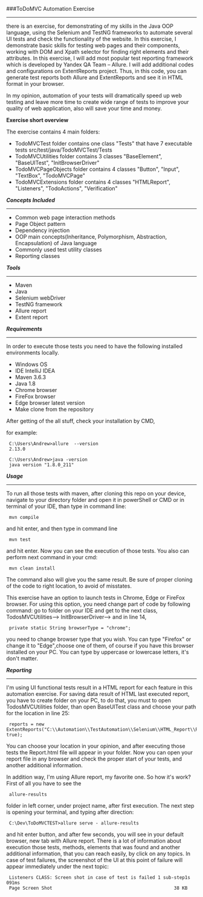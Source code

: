 ###ToDoMVC Automation Exercise
***
there is an exercise, for demonstrating of my skills
 in the Java OOP language, using the Selenium and TestNG frameworks
  to automate several UI tests and check the functionality
   of the website. In this exercise, I demonstrate basic skills for 
    testing web pages and their components, working with DOM and Xpath selector
    for finding right elements and their attributes.  In this exercise, I will
     add most popular test reporting framework which is developed
      by Yandex QA Team – Allure.  I will add additional codes
      and configurations on ExtentReports project.
      Thus, in this code, you can generate test reports both Allure and
      ExtentReports and see it in HTML format in your browser.
   
   In my opinion, automation of your tests will 
    dramatically speed up web testing and
    leave more time to create wide range of tests to improve
    your quality of web application, also will save your time and money.
   
   
 **Exercise short overview** 
 
   The exercise contains 4 main folders:
  - TodoMVCTest folder contains one class "Tests"
   that have 7 executable tests src/test/java/TodoMVCTest/Tests
  - TodoMVCUtilities folder contains 3 classes
   "BaseElement", "BaseUITest", "InitBrowserDriver"
  - TodoMVCPageObjects folder contains 4 classes
   "Button", "Input", "TextBox", "TodoMVCPage"
  - TodoMVCExtensions folder contains 4 classes
  "HTMLReport", "Listeners", "TodoActions", "Verification"     
     
 ***Concepts Included***
 ***
 - Common web page interaction methods
 - Page Object pattern
 - Dependency injection
 - OOP main concepts(Inheritance, Polymorphism,
   Abstraction, Encapsulation) of Java language
 - Commonly used test utility classes 
 - Reporting classes
 
 ***Tools***
 ***
 - Maven
 - Java
 - Selenium webDriver
 - TestNG framework
 - Allure report
 - Extent report
 
 ***Requirements***
 ***
In order to execute those tests you need to
 have the following installed environments locally.
 - Windows OS
 - IDE IntelliJ IDEA
 - Maven 3.6.3 
 - Java 1.8
 - Chrome browser 
 - FireFox browser 
 - Edge browser latest version
 - Make clone from the repository
  
  After getting of the all stuff, check your installation by CMD, 
  
  for example:
     
     C:\Users\Andrew>allure  --version
     2.13.0
     
     C:\Users\Andrew>java -version
     java version "1.8.0_211"
      
 ***Usage***
  ***
  To run all those tests with maven, after cloning this
   repo on your device, navigate to your directory folder 
  and open it in powerShell or CMD or in terminal of 
   your IDE, than type in command line:
   
     mvn compile 
    
   and hit enter, and then type in command line 
   
     mvn test 
      
  and hit enter. Now you can see the execution of those tests.
  You also can perform next command in your cmd:
  
     mvn clean install
    
  The command also will give you the same result. Be sure of
   proper cloning of the code to right location, to avoid of misstates.  
  
 This exercise have an option to launch tests in Chrome,
  Edge or FireFox browser. For using this option,
   you need change part of code by following command: 
    go to folder on your IDE and get to the next class,
     TodosMVCUtilities--> InitBrowserDriver--> and
 in line 14,
 
     private static String browserType = "chrome"; 
    
 you need to change browser type that you wish. You can
  type "Firefox" or change it to "Edge",choose one of them,
   of course if you have this browser installed on your PC. 
   You can type by uppercase or lowercase letters, it's don't matter.
   
***Reporting***
***
I'm using UI functional tests result in a HTML report for
 each feature in this automation exercise. For saving data
  result of HTML last executed report, you have to create 
  folder on your PC, to do that, you must to open
   TodosMVCUtilities folder, than open BaseUITest class
    and choose your path for the location in line 25:
      
     reports = new ExtentReports("C:\\Automation\\TestAutomation\\Selenium\\HTML_Report\\Report.html", true);
      
   You can choose your location in your opinion, 
   and after executing those tests the Report.html file will
    appear in your folder. Now you can open your report file 
    in any browser and check the proper start of your tests, 
    and another additional information.
    
  In addition way, I'm using Allure report, my favorite one. 
  So how it's work? First of all you have to see the
    
     allure-results 
     
   folder in left corner, under project name,
   after first execution. The next step is
   opening your terminal, and typing after direction: 
   
     C:\Dev\ToDoMVCTEST>allure serve - allure-results
     
   and hit enter button, and after few seconds, you will see 
   in your default browser, new tab with Allure report.
   There is a lot of information about execution those tests, methods, 
   elements that was found and another additional information,
    that you can reach easily, by click on any topics.
   In case of test failures, the screenshot of the UI 
   at this point of failure will appear immediately
    under the next topic:
    
     Listeners CLASS: Screen shot in case of test is failed 1 sub-step1s 091ms
     Page Screen Shot                                             38 KB
         